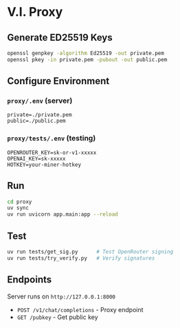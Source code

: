 # V.I. Proxy

## Generate ED25519 Keys
```bash
openssl genpkey -algorithm Ed25519 -out private.pem
openssl pkey -in private.pem -pubout -out public.pem
```

## Configure Environment

### `proxy/.env` (server)
```
private=./private.pem
public=./public.pem
```

### `proxy/tests/.env` (testing)
```
OPENROUTER_KEY=sk-or-v1-xxxxx
OPENAI_KEY=sk-xxxxx
HOTKEY=your-miner-hotkey
```

## Run
```bash
cd proxy
uv sync
uv run uvicorn app.main:app --reload
```

## Test
```bash
uv run tests/get_sig.py      # Test OpenRouter signing
uv run tests/try_verify.py   # Verify signatures
```

## Endpoints
Server runs on `http://127.0.0.1:8000`
* `POST /v1/chat/completions` - Proxy endpoint
* `GET /pubkey` - Get public key
